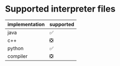# Supported interpreter files
|implementation|supported|
|--------------|----|
|java|✅|
|c++|❎|
|python|✅|
|compiler|❎|
